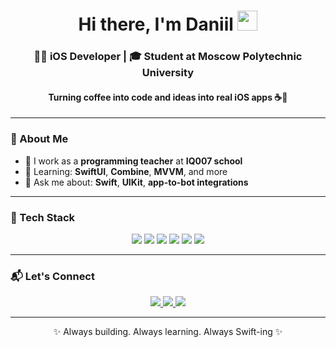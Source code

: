 <h1 align="center">Hi there, I'm Daniil <img src="https://github.com/blackcater/blackcater/raw/main/images/Hi.gif" height="32"/></h1>

<h3 align="center">👨‍💻 iOS Developer | 🎓 Student at Moscow Polytechnic University</h3>
<h4 align="center">Turning coffee into code and ideas into real iOS apps ☕📱</h4>

---

### 🚀 About Me

- 🔭 I work as a **programming teacher** at **IQ007 school**
- 🌱 Learning: **SwiftUI**, **Combine**, **MVVM**, and more
- 💬 Ask me about: **Swift**, **UIKit**, **app-to-bot integrations**


---

### 🧰 Tech Stack

<p align="center">
  <img src="https://img.shields.io/badge/Swift-F54A2D?style=for-the-badge&logo=swift&logoColor=white"/>
  <img src="https://img.shields.io/badge/Xcode-147EFB?style=for-the-badge&logo=Xcode&logoColor=white"/>
  <img src="https://img.shields.io/badge/UIKit-000000?style=for-the-badge"/>
  <img src="https://img.shields.io/badge/SwiftUI-0D1117?style=for-the-badge&logo=swift&logoColor=white"/>
  <img src="https://img.shields.io/badge/Git-F05032?style=for-the-badge&logo=git&logoColor=white"/>
  <img src="https://img.shields.io/badge/Telegram%20Bot-2CA5E0?style=for-the-badge&logo=telegram&logoColor=white"/>
  
</p>

---


### 📬 Let's Connect

<p align="center">
  <a href="https://t.me/dan1xzz" target="_blank">
    <img src="https://img.shields.io/badge/Telegram-2CA5E0?style=for-the-badge&logo=telegram&logoColor=white"/>
  </a>
  <a href="mailto:dan1xzz@yandex.ru" target="_blank">
    <img src="https://img.shields.io/badge/Email-D14836?style=for-the-badge&logo=gmail&logoColor=white"/>
  </a>
  <a href="https://github.com/dan1xdev" target="_blank">
    <img src="https://img.shields.io/badge/GitHub-100000?style=for-the-badge&logo=github&logoColor=white"/>
  </a>
</p>

---

<p align="center">✨ Always building. Always learning. Always Swift-ing ✨</p>
